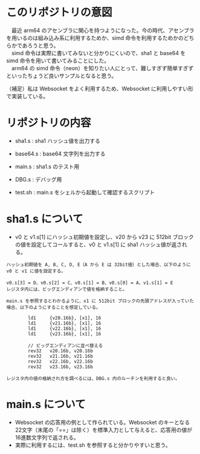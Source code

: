 # このリポジトリの意図
　最近 arm64 のアセンブラに関心を持つようになった。今の時代、アセンブラを用いるのは組み込み系に利用するためか、simd 命令を利用するためかのどちらかであろうと思う。  
　simd 命令は実際に書いてみないと分かりにくいので、sha1 と base64 を simd 命令を用いて書いてみることにした。  
　arm64 の simd 命令（neon）を知りたい人にとって、難しすぎず簡単すぎずといったちょうど良いサンプルとなると思う。

（補足）私は Websocket をよく利用するため、Websocket に利用しやすい形で実装している。

# リポジトリの内容
* sha1.s : sha1 ハッシュ値を出力する
* base64.s : base64 文字列を出力する

* main.s : sha1.s のテスト用
* DBG.s : デバッグ用
* test.sh : main.s をシェルから起動して確認するスクリプト

# sha1.s について
* v0 と v1.s[1] にハッシュ初期値を設定し、v20 から v23 に 512bit ブロックの値を設定してコールすると、v0 と v1.s[1] に sha1 ハッシュ値が返される。

```
ハッシュ初期値を A, B, C, D, E（A から E は 32bit値）とした場合、以下のように v0 と v1 に値を設定する。

v0.s[3] = D、v0.s[2] = C、v0.s[1] = B、v0.s[0] = A、v1.s[1] = E
レジスタ内には、ビッグエンディアンで値を格納すること。

main.s を参照するとわかるように、x1 に 512bit ブロックの先頭アドレスが入っていた場合、以下のようにすることを想定している。

		ld1		{v20.16b}, [x1], 16
		ld1		{v21.16b}, [x1], 16
		ld1		{v22.16b}, [x1], 16
		ld1		{v23.16b}, [x1], 16

		// ビッグエンディアンに並べ替える
		rev32	v20.16b, v20.16b
		rev32	v21.16b, v21.16b
		rev32	v22.16b, v22.16b
		rev32	v23.16b, v23.16b
    
レジスタ内の値の格納され方を調べるには、DBG.s 内のルーチンを利用すると良い。
```

# main.s について
* Websocket の応答用の例として作られている。Websocket のキーとなる 22文字（末尾の「==」は除く）を標準入力として与えると、応答用の値が 16進数文字列で返される。
* 実際に利用するには、test.sh を参照すると分かりやすいと思う。
